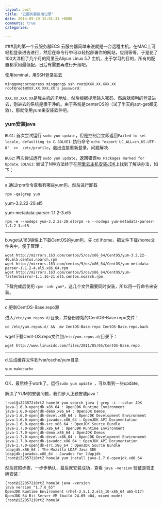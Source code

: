 ```yaml
---
layout: post
title: "云服务器使用记录"
date: 2014-09-29 15:01:31 +0800
comments: true
categories: 

---
```


###我的第一个云服务器ECS
云服务器简单来说就是一台远程主机，在MAC上可轻松登录进去进行，然后在命令行中可以轻松部署你的网站，应用等等。于是花了100大洋租了几个月的阿里云Aliyun Linux 5.7 主机，出于学习的目的，所有的配置都采用最低配，日后有需要再进行升级吧。

使用teminal，用SSH登录进去

```
minggong:octopress minggong$ ssh root@XXX.XX.XXX.XX
root@root@XXX.XX.XXX.XX's password: 

```
`XXX.XX.XXX.XX`是我主机的IP地址，然后根据提示输入密码，然后就顺利的登录进去，刚进去的系统是很干净的。由于系统是centerOS的（试了半天的apt-get都无效），那就使用yum来安装软件吧。

### yum安装java

`BUG1`: 首次尝试运行 `sudo yum update`，但是控制台立即返回`Failed to set locale, defaulting to C`.
`SOLVE1`: 执行命令 `echo "export LC_ALL=en_US.UTF-8"  >>  /etc/profile`，退出连接重新登录，问题解决.


`BUG2`: 再次尝试运行 `sudo yum update`，返回错误`No Packages marked for Update`.
`SOLVE2`: 尝试了N种方法终于在[阿里云主机安装JDK](http://www.itartisan.cn/article/aliyun-redhat-setup-jdk-mysql-nginx-tomcat.html)上找到了解决办法，如下：

---
a.通过rpm命令查看有哪些yum包，然后进行卸载	

`rpm -qa|grep yum`

yum-3.2.22-20.el5

yum-metadata-parser-1.1.2-3.el5

`rpm -e --nodeps yum-3.2.22-20.el5rpm -e --nodeps yum-metadata-parser-1.1.2-3.el5`

---
b.wget从163镜像上下载CentOS的yum包，先 cd /home，把文件下载/home文件夹中，便于管理：

```
wget http://mirrors.163.com/centos/5/os/x86_64/CentOS/yum-3.2.22-40.el5.centos.noarch.rpm
wget http://mirrors.163.com/centos/5/os/x86_64/CentOS/yum-metadata-parser-1.1.2-4.el5.x86_64.rpm
wget http://mirrors.163.com/centos/5/os/x86_64/CentOS/yum-fastestmirror-1.1.16-21.el5.centos.noarch.rpm

```
下载完成后使用 `rpm -ivh yum*`，这几个文件需要同时安装，所以用一行命令来安装。

---
c.更新CentOS-Base.repo源

进入`/etc/yum.repos.d/`目录，并备份原始的CentOS-Base.repo文件：

`cd /etc/yum.repos.d/ &&  mv CentOS-Base.repo CentOS-Base.repo.back `

wget下载Cent-OS.repo文件到`/etc/yum.repos.d/`目录下：

`wget http://www.linuxidc.com/files/2011/05/06/CentOS-Base.repo`

---
d.生成缓存文件到/var/cache/yum目录

`yum makecache`

---

OK，最后终于work了。运行`sudo yum update `，可以看到一些update。

解决了YUM的安装问题，我们步入正题安装java：

```
[root@iZ23572i0rtZ home]# yum search java | grep -i --color JDK
java-1.6.0-openjdk.x86_64 : OpenJDK Runtime Environment
java-1.6.0-openjdk-demo.x86_64 : OpenJDK Demos
java-1.6.0-openjdk-devel.x86_64 : OpenJDK Development Environment
java-1.6.0-openjdk-javadoc.x86_64 : OpenJDK API Documentation
java-1.6.0-openjdk-src.x86_64 : OpenJDK Source Bundle
java-1.7.0-openjdk.x86_64 : OpenJDK Runtime Environment
java-1.7.0-openjdk-demo.x86_64 : OpenJDK Demos
java-1.7.0-openjdk-devel.x86_64 : OpenJDK Development Environment
java-1.7.0-openjdk-javadoc.x86_64 : OpenJDK API Documentation
java-1.7.0-openjdk-src.x86_64 : OpenJDK Source Bundle
ldapjdk.x86_64 : The Mozilla LDAP Java SDK
ldapjdk-javadoc.x86_64 : Javadoc for ldapjdk
[root@iZ23572i0rtZ home]# yum install java-1.7.0-openjdk.x86_64

```

然后按照步骤，一步步确认，最后就安装成功，查看 `java -version` 验证是否正确安装：

```
[root@iZ23572i0rtZ home]# java -version
java version "1.7.0_65"
OpenJDK Runtime Environment (rhel-2.5.1.2.el5_10-x86_64 u65-b17)
OpenJDK 64-Bit Server VM (build 24.65-b04, mixed mode)
[root@iZ23572i0rtZ home]# 


```





